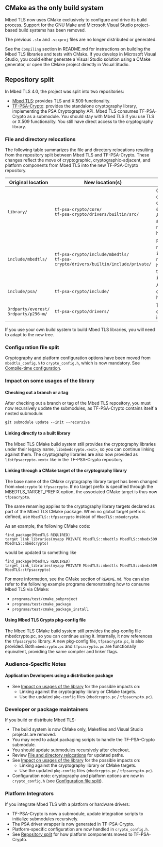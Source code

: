 ## CMake as the only build system
Mbed TLS now uses CMake exclusively to configure and drive its build process.
Support for the GNU Make and Microsoft Visual Studio project-based build systems has been removed.

The previous `.sln` and `.vcxproj` files are no longer distributed or generated.

See the `Compiling` section in README.md for instructions on building the Mbed TLS libraries and tests with CMake.
If you develop in Microsoft Visual Studio, you could either generate a Visual Studio solution using a CMake generator, or open the CMake project directly in Visual Studio.

## Repository split
In Mbed TLS 4.0, the project was split into two repositories:
- [Mbed TLS](https://github.com/Mbed-TLS/mbedtls): provides TLS and X.509 functionality.
- [TF-PSA-Crypto](https://github.com/Mbed-TLS/TF-PSA-Crypto): provides the standalone cryptography library, implementing the PSA Cryptography API.
Mbed TLS consumes TF-PSA-Crypto as a submodule.
You should stay with Mbed TLS if you use TLS or X.509 functionality. You still have direct access to the cryptography library.

### File and directory relocations

The following table summarizes the file and directory relocations resulting from the repository split between Mbed TLS and TF-PSA-Crypto.
These changes reflect the move of cryptographic, cryptographic-adjacent, and platform components from Mbed TLS into the new TF-PSA-Crypto repository.

| Original location                    | New location(s)                                                                      | Notes |
|--------------------------------------|--------------------------------------------------------------------------------------|-------|
| `library/`                           | `tf-psa-crypto/core/`<br>`tf-psa-crypto/drivers/builtin/src/`                        | Contains cryptographic, cryptographic-adjacent (e.g., ASN.1, Base64), and platform C modules and headers. |
| `include/mbedtls/`                   | `tf-psa-crypto/include/mbedtls/`<br>`tf-psa-crypto/drivers/builtin/include/private/` | Public headers moved to `include/mbedtls`; now internal headers moved to `include/private`. |
| `include/psa/`                       | `tf-psa-crypto/include/`                                                             | All PSA headers consolidated here. |
| `3rdparty/everest/`<br>`3rdparty/p256-m/` | `tf-psa-crypto/drivers/`                                                        | Third-party crypto driver implementations. |

If you use your own build system to build Mbed TLS libraries, you will need to adapt to the new tree.

### Configuration file split
Cryptography and platform configuration options have been moved from `mbedtls_config.h` to `crypto_config.h`, which is now mandatory. See [Compile-time configuration](#compile-time-confiuration).

### Impact on some usages of the library

#### Checking out a branch or a tag
After checking out a branch or tag of the Mbed TLS repository, you must now recursively update the submodules, as TF-PSA-Crypto contains itself a nested submodule:
```
git submodule update --init --recursive
```

#### Linking directly to a built library
The Mbed TLS CMake build system still provides the cryptography libraries under their legacy name, `libmbedcrypto.<ext>`, so you can continue linking against them.
The cryptography libraries are also now provided as `libtfpsacrypto.<ext>` like in the TF-PSA-Crypto repository.

#### Linking through a CMake target of the cryptography library
The base name of the CMake cryptography library target has been changed from `mbedcrypto` to `tfpsacrypto`.
If no target prefix is specified through the MBEDTLS_TARGET_PREFIX option, the associated CMake target is thus now `tfpsacrypto`.

The same renaming applies to the cryptography library targets declared as part of the Mbed TLS CMake package.
When no global target prefix is defined, use `MbedTLS::tfpsacrypto` instead of `MbedTLS::mbedcrypto`.

As an example, the following CMake code:
```
find_package(MbedTLS REQUIRED)
target_link_libraries(myapp PRIVATE MbedTLS::mbedtls MbedTLS::mbedx509 MbedTLS::mbedcrypto)

```
would be updated to something like
```
find_package(MbedTLS REQUIRED)
target_link_libraries(myapp PRIVATE MbedTLS::mbedtls MbedTLS::mbedx509 MbedTLS::tfpsacrypto)
```

For more information, see the CMake section of `README.md`.
You can also refer to the following example programs demonstrating how to consume Mbed TLS via CMake:
* `programs/test/cmake_subproject`
* `programs/test/cmake_package`
* `programs/test/cmake_package_install`.

#### Using Mbed TLS Crypto pkg-config file
The Mbed TLS CMake build system still provides the pkg-config file mbedcrypto.pc, so you can continue using it. Internally, it now references the `tfpsacrypto` library.
A new pkg-config file, `tfpsacrypto.pc`, is also provided.
Both `mbedcrypto.pc` and `tfpsacrypto.pc` are functionally equivalent, providing the same compiler and linker flags.

### Audience-Specific Notes

#### Application Developers using a distribution package
- See [Impact on usages of the library](#impact-on-some-usages-of-the-library) for the possible impacts on:
  - Linking against the cryptography library or CMake targets.
  - Use the updated `pkg-config` files (`mbedcrypto.pc` / `tfpsacrypto.pc`).

### Developer or package maintainers
If you build or distribute Mbed TLS:
- The build system is now CMake only, Makefiles and Visual Studio projects are removed.
- You may need to adapt packaging scripts to handle the TF-PSA-Crypto submodule.
- You should update submodules recursively after checkout.
- Review [File and directory relocations](#file-and-directory-relocations) for updated paths.
- See [Impact on usages of the library](#impact-on-some-usages-of-the-library) for the possible impacts on:
  - Linking against the cryptography library or CMake targets.
  - Use the updated `pkg-config` files (`mbedcrypto.pc` / `tfpsacrypto.pc`).
- Configuration note: cryptography and platform options are now in `crypto_config.h` (see [Configuration file split](#configuration-file-split)).

### Platform Integrators
If you integrate Mbed TLS with a platform or hardware drivers:
- TF-PSA-Crypto is now a submodule, update integration scripts to initialize submodules recursively.
- The PSA driver wrapper is now generated in TF-PSA-Crypto.
- Platform-specific configuration are now handled in `crypto_config.h`.
- See [Repository split](#repository-split) for how platform components moved to TF-PSA-Crypto.
